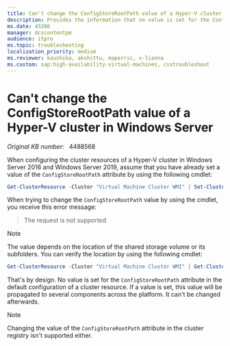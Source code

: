 ```yaml
---
title: Can't change the ConfigStoreRootPath value of a Hyper-V cluster
description: Provides the information that no value is set for the ConfigStoreRootPath attribute in the default configuration of a cluster resource. If a value is set, it cannot be changed afterwards.
ms.date: 45286
manager: dcscontentpm
audience: itpro
ms.topic: troubleshooting
localization_priority: medium
ms.reviewer: kaushika, akshittu, maperric, v-lianna
ms.custom: sap:high-availability-virtual-machines, csstroubleshoot
---
```

# Can't change the ConfigStoreRootPath value of a Hyper-V cluster in Windows Server

_Original KB number:_ &nbsp; 4488568

When configuring the cluster resources of a Hyper-V cluster in Windows Server 2016 and Windows Server 2019, assume that you have already set a value of the `ConfigStoreRootPath` attribute by using the following cmdlet:

```powershell
Get-ClusterResource -Cluster "Virtual Machine Cluster WMI" | Set-ClusterParameter -Name ConfigStoreRootPath -Value <Value>
```

When trying to change the `ConfigStoreRootPath` value by using the cmdlet, you receive this error message:

> The request is not supported

> [!NOTE]
> The value depends on the location of the shared storage volume or its subfolders. You can verify the location by using the following cmdlet:
>
> ```powershell
> Get-ClusterResource -Cluster "Virtual Machine Cluster WMI" | Get-ClusterParameter ConfigStoreRootPath
> ```

That's by design. No value is set for the `ConfigStoreRootPath` attribute in the default configuration of a cluster resource. If a value is set, this value will be propagated to several components across the platform. It can't be changed afterwards.

> [!NOTE]
> Changing the value of the `ConfigStoreRootPath` attribute in the cluster registry isn't supported either.
